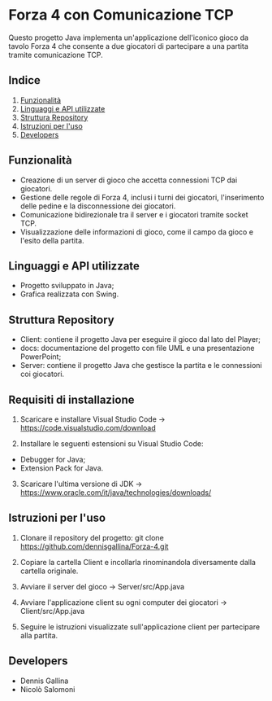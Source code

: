 # Forza 4 con Comunicazione TCP

Questo progetto Java implementa un'applicazione dell'iconico gioco da tavolo Forza 4 che consente a due giocatori di partecipare a una partita tramite comunicazione TCP.

## Indice

1. [Funzionalità](#funzionalità)
2. [Linguaggi e API utilizzate](#Linguaggi-e-API-utilizzate)
3. [Struttura Repository](#Struttura-Repository)
4. [Istruzioni per l'uso](#Istruzioni-per-l'uso)
5. [Developers](#Developers)

## Funzionalità

- Creazione di un server di gioco che accetta connessioni TCP dai giocatori.
- Gestione delle regole di Forza 4, inclusi i turni dei giocatori, l'inserimento delle pedine e la disconnessione dei giocatori.
- Comunicazione bidirezionale tra il server e i giocatori tramite socket TCP.
- Visualizzazione delle informazioni di gioco, come il campo da gioco e l'esito della partita.

## Linguaggi e API utilizzate

- Progetto sviluppato in Java;
- Grafica realizzata con Swing.

## Struttura Repository

- Client: contiene il progetto Java per eseguire il gioco dal lato del Player;
- docs: documentazione del progetto con file UML e una presentazione PowerPoint;
- Server: contiene il progetto Java che gestisce la partita e le connessioni coi giocatori.

## Requisiti di installazione

1. Scaricare e installare Visual Studio Code -> https://code.visualstudio.com/download

2. Installare le seguenti estensioni su Visual Studio Code:
- Debugger for Java;
- Extension Pack for Java.

3. Scaricare l'ultima versione di JDK -> https://www.oracle.com/it/java/technologies/downloads/

## Istruzioni per l'uso

1. Clonare il repository del progetto: git clone https://github.com/dennisgallina/Forza-4.git

2. Copiare la cartella Client e incollarla rinominandola diversamente dalla cartella originale.

3. Avviare il server del gioco -> Server/src/App.java

4. Avviare l'applicazione client su ogni computer dei giocatori -> Client/src/App.java

5. Seguire le istruzioni visualizzate sull'applicazione client per partecipare alla partita.

## Developers

- Dennis Gallina
- Nicolò Salomoni
